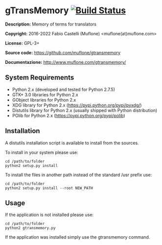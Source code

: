 gTransMemory [![Build Status](https://travis-ci.org/muflone/gtransmemory.svg?branch=master)](https://travis-ci.org/muflone/gtransmemory)
=====
**Description:** Memory of terms for translators

**Copyright:** 2016-2022 Fabio Castelli (Muflone) <muflone(at)muflone.com>

**License:** GPL-3+

**Source code:** https://github.com/muflone/gtransmemory

**Documentazione:** http://www.muflone.com/gtransmemory/

System Requirements
-------------------

* Python 2.x (developed and tested for Python 2.7.5)
* GTK+ 3.0 libraries for Python 2.x
* GObject libraries for Python 2.x
* XDG library for Python 2.x (https://pypi.python.org/pypi/pyxdg/)
* Distutils library for Python 2.x (usually shipped with Python distribution)
* POlib for Python 2.x (https://pypi.python.org/pypi/polib)

Installation
------------

A distutils installation script is available to install from the sources.

To install in your system please use:

    cd /path/to/folder
    python2 setup.py install

To install the files in another path instead of the standard /usr prefix use:

    cd /path/to/folder
    python2 setup.py install --root NEW_PATH

Usage
-----

If the application is not installed please use:

    cd /path/to/folder
    python2 gtransmemory.py

If the application was installed simply use the gtransmemory command.
